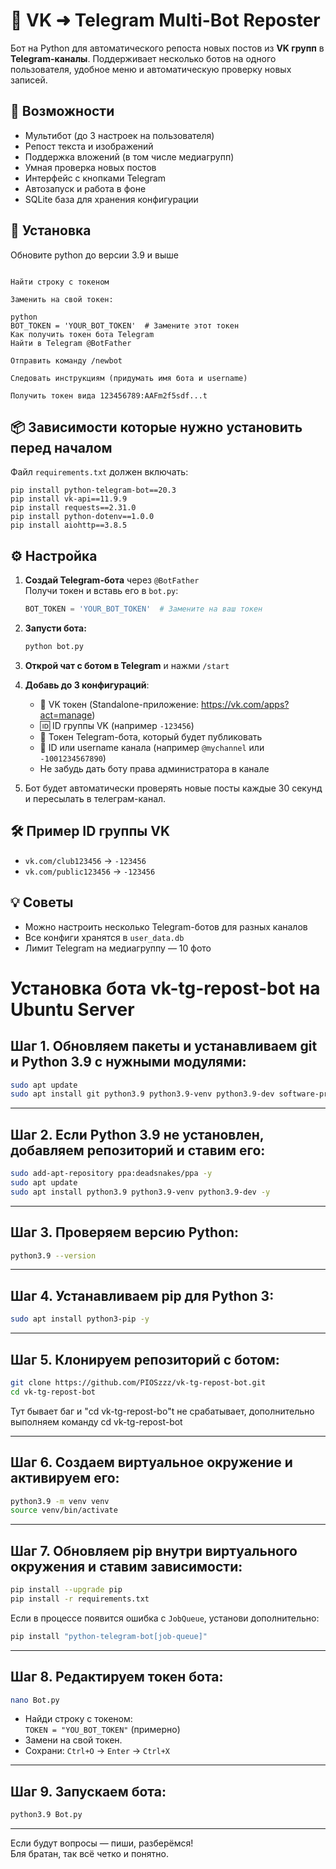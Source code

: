# 🤖 VK ➜ Telegram Multi-Bot Reposter

Бот на Python для автоматического репоста новых постов из **VK групп** в **Telegram-каналы**. Поддерживает несколько ботов на одного пользователя, удобное меню и автоматическую проверку новых записей.

## 🚀 Возможности

- Мультибот (до 3 настроек на пользователя)
- Репост текста и изображений
- Поддержка вложений (в том числе медиагрупп)
- Умная проверка новых постов
- Интерфейс с кнопками Telegram
- Автозапуск и работа в фоне
- SQLite база для хранения конфигурации

## 🔧 Установка
Обновите python до версии 3.9 и выше

```Открыть bot.py в текстовом редакторе

Найти строку с токеном

Заменить на свой токен:

python
BOT_TOKEN = 'YOUR_BOT_TOKEN'  # Замените этот токен
Как получить токен бота Telegram
Найти в Telegram @BotFather

Отправить команду /newbot

Следовать инструкциям (придумать имя бота и username)

Получить токен вида 123456789:AAFm2f5sdf...t
```

## 📦 Зависимости которые нужно установить перед началом

Файл `requirements.txt` должен включать:
```
pip install python-telegram-bot==20.3
pip install vk-api==11.9.9
pip install requests==2.31.0
pip install python-dotenv==1.0.0
pip install aiohttp==3.8.5
```

## ⚙️ Настройка

1. **Создай Telegram-бота** через `@BotFather`  
   Получи токен и вставь его в `bot.py`:
   ```python
   BOT_TOKEN = 'YOUR_BOT_TOKEN'  # Замените на ваш токен
   ```

2. **Запусти бота:**
   ```bash
   python bot.py
   ```

3. **Открой чат с ботом в Telegram** и нажми `/start`

4. **Добавь до 3 конфигураций**:
   - 🔐 VK токен (Standalone-приложение: https://vk.com/apps?act=manage)
   - 🆔 ID группы VK (например `-123456`)
   - 🤖 Токен Telegram-бота, который будет публиковать
   - 📢 ID или username канала (например `@mychannel` или `-1001234567890`)
   - Не забудь дать боту права администратора в канале

5. Бот будет автоматически проверять новые посты каждые 30 секунд и пересылать в телеграм-канал.

## 🛠 Пример ID группы VK

- `vk.com/club123456` → `-123456`
- `vk.com/public123456` → `-123456`


## 💡 Советы

- Можно настроить несколько Telegram-ботов для разных каналов
- Все конфиги хранятся в `user_data.db`
- Лимит Telegram на медиагруппу — 10 фото

# Установка бота vk-tg-repost-bot на Ubuntu Server

## Шаг 1. Обновляем пакеты и устанавливаем git и Python 3.9 с нужными модулями:

```bash
sudo apt update
sudo apt install git python3.9 python3.9-venv python3.9-dev software-properties-common -y
```

---

## Шаг 2. Если Python 3.9 не установлен, добавляем репозиторий и ставим его:

```bash
sudo add-apt-repository ppa:deadsnakes/ppa -y
sudo apt update
sudo apt install python3.9 python3.9-venv python3.9-dev -y
```

---

## Шаг 3. Проверяем версию Python:

```bash
python3.9 --version
```

---

## Шаг 4. Устанавливаем pip для Python 3:

```bash
sudo apt install python3-pip -y
```

---

## Шаг 5. Клонируем репозиторий с ботом:

```bash
git clone https://github.com/PIOSzzz/vk-tg-repost-bot.git
cd vk-tg-repost-bot
```
Тут бывает баг и "cd vk-tg-repost-bo"t не срабатывает, дополнительно выполняем команду cd vk-tg-repost-bot

---

## Шаг 6. Создаем виртуальное окружение и активируем его:

```bash
python3.9 -m venv venv
source venv/bin/activate
```

---

## Шаг 7. Обновляем pip внутри виртуального окружения и ставим зависимости:

```bash
pip install --upgrade pip
pip install -r requirements.txt
```

Если в процессе появится ошибка с `JobQueue`, установи дополнительно:

```bash
pip install "python-telegram-bot[job-queue]"
```

---

## Шаг 8. Редактируем токен бота:

```bash
nano Bot.py
```

- Найди строку с токеном:  
  `TOKEN = "YOU_BOT_TOKEN"` (примерно)  
- Замени на свой токен.  
- Сохрани: `Ctrl+O` → `Enter` → `Ctrl+X`

---

## Шаг 9. Запускаем бота:

```bash
python3.9 Bot.py
```

---

Если будут вопросы — пиши, разберёмся!  
Бля братан, так всё четко и понятно.






